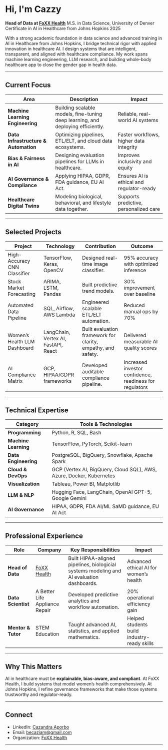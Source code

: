 # Hi, I'm Cazzy

**Head of Data at [FoXX Health](https://www.foxxhealth.com)**
M.S. in Data Science, University of Denver
Certificate in AI in Healthcare from Johns Hopkins 2025

With a strong academic foundation in data science and advanced training in AI in Healthcare from Johns Hopkins, I bridge technical rigor with applied innovation in healthcare AI. I design systems that are intelligent, transparent, and aligned with healthcare compliance. My work spans machine learning engineering, LLM research, and building whole-body healthcare app to close the gender gap in health data.

---

## Current Focus

| Area                                 | Description                                                                     | Impact                                    |
| ------------------------------------ | ------------------------------------------------------------------------------- | ----------------------------------------- |
| **Machine Learning Engineering**     | Building scalable models, fine-tuning deep learning, and deploying efficiently. | Reliable, real-world AI systems           |
| **Data Infrastructure & Automation** | Optimizing pipelines, ETL/ELT, and cloud data ecosystems.                       | Faster workflows, higher data integrity   |
| **Bias & Fairness in AI**            | Designing evaluation pipelines for LLMs in healthcare.                          | Improves inclusivity and equity           |
| **AI Governance & Compliance**       | Applying HIPAA, GDPR, FDA guidance, EU AI Act.                                  | Ensures AI is ethical and regulator-ready |
| **Healthcare Digital Twins**         | Modeling biological, behavioral, and lifestyle data together.                   | Supports predictive, personalized care    |

---

## Selected Projects

| Project                      | Technology                           | Contribution                                                 | Outcome                                                 |
| ---------------------------- | ------------------------------------ | ------------------------------------------------------------ | ------------------------------------------------------- |
| High-Accuracy CNN Classifier | TensorFlow, Keras, OpenCV            | Designed real-time image classifier.                         | 95% accuracy with optimized inference                   |
| Stock Market Forecasting     | ARIMA, LSTM, Pandas                  | Built predictive trend models.                               | 30% improvement over baseline                           |
| Automated Data Pipeline      | SQL, Airflow, AWS Lambda             | Engineered scalable ETL/ELT automation.                      | Reduced manual ops by 70%                               |
| Women’s Health LLM Dashboard | LangChain, Vertex AI, FastAPI, React | Built evaluation framework for clarity, empathy, and safety. | Delivered measurable AI quality scores                  |
| AI Compliance Matrix         | GCP, HIPAA/GDPR frameworks           | Developed auditable compliance pipeline.                     | Increased investor confidence, readiness for regulators |

---

## Technical Expertise

| Category             | Tools & Technologies                                                 |
| -------------------- | -------------------------------------------------------------------- |
| **Programming**      | Python, R, SQL, Bash                                                 |
| **Machine Learning** | TensorFlow, PyTorch, Scikit-learn                                    |
| **Data Engineering** | PostgreSQL, BigQuery, Snowflake, Apache Spark                        |
| **Cloud & DevOps**   | GCP (Vertex AI, BigQuery, Cloud SQL), AWS, Azure, Docker, Kubernetes |
| **Visualization**    | Tableau, Power BI, Matplotlib                                        |
| **LLM & NLP**        | Hugging Face, LangChain, OpenAI GPT-5, Google Gemini                 |
| **AI Governance**    | HIPAA, GDPR, FDA AI/ML SaMD guidance, EU AI Act                      |

---

## Professional Experience

| Role               | Company                                   | Key Responsibilities                                                        | Impact                                      |
| ------------------ | ----------------------------------------- | --------------------------------------------------------------------------- | ------------------------------------------- |
| **Head of Data**   | [FoXX Health](https://www.foxxhealth.com) | Built HIPAA-aligned pipelines, biologicial systems modeling and AI evaluation dashboards. | Advanced ethical AI for women’s health      |
| **Data Scientist** | A Better Life Appliance Repair            | Developed predictive analytics and workflow automation.                     | 20% operational efficiency gain             |
| **Mentor & Tutor** | STEM Education                            | Taught advanced AI, statistics, and applied mathematics.                    | Helped students build industry-ready skills |

---

## Why This Matters

AI in healthcare must be **explainable, bias-aware, and compliant**. At FoXX Health, I build systems that model women’s health comprehensively. At Johns Hopkins, I refine governance frameworks that make those systems trustworthy and regulator-ready.

---

## Connect

* LinkedIn: [Cazandra Aporbo](https://www.linkedin.com/in/cazandra-aporbo/)
* Email: [becaziam@gmail.com](mailto:becaziam@gmail.com)
* Organization: [FoXX Health](https://www.foxxhealth.com)

---


